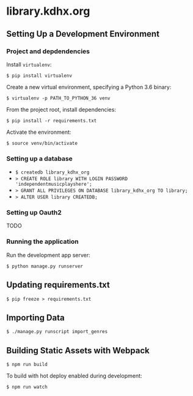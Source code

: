 # library.kdhx.org

## Setting Up a Development Environment

### Project and depdendencies

Install `virtualenv`:

```nohighlight
$ pip install virtualenv
```

Create a new virtual environment, specifying a Python 3.6 binary:

```nohighlight
$ virtualenv -p PATH_TO_PYTHON_36 venv
```

From the project root, install dependencies:

```nohighlight
$ pip install -r requirements.txt
```

Activate the environment:

```nohighlight
$ source venv/bin/activate
```

### Setting up a database

- `$ createdb library_kdhx_org`
- `> CREATE ROLE library WITH LOGIN PASSWORD 'independentmusicplayshere';`
- `> GRANT ALL PRIVILEGES ON DATABASE library_kdhx_org TO library;`
- `> ALTER USER library CREATEDB;`

### Setting up Oauth2

TODO

### Running the application

Run the development app server:

```nohighlight
$ python manage.py runserver
```

## Updating requirements.txt

```nohighlight
$ pip freeze > requirements.txt
```

## Importing Data

```nohighlight
$ ./manage.py runscript import_genres
```

## Building Static Assets with Webpack

```nohighlight
$ npm run build
```

To build with hot deploy enabled during development:

```nohighlight
$ npm run watch
```